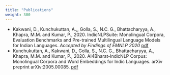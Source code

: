 ```yaml
---
title: "Publications"
weight: 300
---
```





* Kakwani, D., Kunchukuttan, A.,, Golla, S., N.C. G., Bhattacharyya, A., Khapra, M.M. and Kumar, P., 2020. IndicNLPSuite: Monolingual Corpora, Evaluation Benchmarks and Pre-trained Multilingual Language Models for Indian Languages. *Accepted by Findings of EMNLP 2020* [pdf](https://indicnlp.ai4bharat.org/papers/arxiv2020_indicnlp_corpus.pdf)
* Kunchukuttan, A., Kakwani, D., Golla, S., N.C. G., Bhattacharyya, A., Khapra, M.M. and Kumar, P., 2020. AI4Bharat-IndicNLP Corpus: Monolingual Corpora and Word Embeddings for Indic Languages. arXiv preprint arXiv:2005.00085. [pdf](https://arxiv.org/pdf/2005.00085.pdf)


